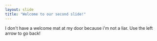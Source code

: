```yaml
---
layout: slide
title: "Welcome to our second slide!"
---
```

I don't have a welcome mat at my door because i'm not a liar.
Use the left arrow to go back!
